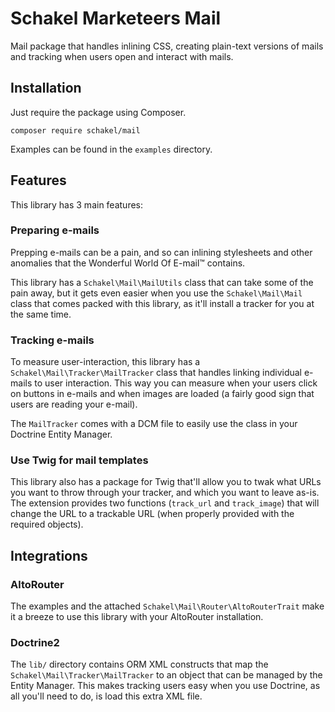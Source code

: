 # Schakel Marketeers Mail

Mail package that handles inlining CSS, creating plain-text versions of mails
and tracking when users open and interact with mails.

## Installation

Just require the package using Composer.

```
composer require schakel/mail
```

Examples can be found in the `examples` directory.

## Features

This library has 3 main features:

### Preparing e-mails

Prepping e-mails can be a pain, and so can inlining stylesheets and other
anomalies that the Wonderful World Of E-mail™ contains.

This library has a `Schakel\Mail\MailUtils` class that can take some of the
pain away, but it gets even easier when you use the `Schakel\Mail\Mail` class
that comes packed with this library, as it'll install a tracker for you at the
same time.

### Tracking e-mails

To measure user-interaction, this library has a `Schakel\Mail\Tracker\MailTracker`
class that handles linking individual e-mails to user interaction. This way you
can measure when your users click on buttons in e-mails and when images are
loaded (a fairly good sign that users are reading your e-mail).

The `MailTracker` comes with a DCM file to easily use the class in your Doctrine
Entity Manager.

### Use Twig for mail templates

This library also has a package for Twig that'll allow you to twak what URLs
you want to throw through your tracker, and which you want to leave as-is. The
extension provides two functions (`track_url` and `track_image`) that will change
the URL to a trackable URL (when properly provided with the required objects).

## Integrations

### AltoRouter

The examples and the attached `Schakel\Mail\Router\AltoRouterTrait` make it a
breeze to use this library with your AltoRouter installation.

### Doctrine2

The `lib/` directory contains ORM XML constructs that map the
`Schakel\Mail\Tracker\MailTracker` to an object that can be managed by the
Entity Manager. This makes tracking users easy when you use Doctrine, as all
you'll need to do, is load this extra XML file.
